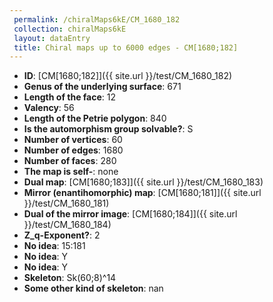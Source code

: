 ```yaml
--- 
 permalink: /chiralMaps6kE/CM_1680_182 
 collection: chiralMaps6kE
 layout: dataEntry
 title: Chiral maps up to 6000 edges - CM[1680;182]
---
```


- **ID**: [CM[1680;182]]({{ site.url }}/test/CM_1680_182)
- **Genus of the underlying surface**: 671
- **Length of the face**: 12
- **Valency**: 56
- **Length of the Petrie polygon**: 840
- **Is the automorphism group solvable?**: S
- **Number of vertices**: 60
- **Number of edges**: 1680
- **Number of faces**: 280
- **The map is self-**: none
- **Dual map**: [CM[1680;183]]({{ site.url }}/test/CM_1680_183)
- **Mirror (enantihomorphic) map**: [CM[1680;181]]({{ site.url }}/test/CM_1680_181)
- **Dual of the mirror image**: [CM[1680;184]]({{ site.url }}/test/CM_1680_184)
- **Z_q-Exponent?**: 2
- **No idea**:  15:181
- **No idea**: Y
- **No idea**: Y
- **Skeleton**: Sk(60;8)^14
- **Some other kind of skeleton**: nan
